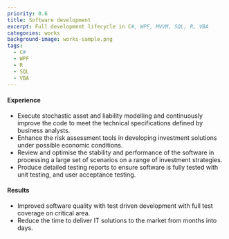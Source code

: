 ```yaml
---
priority: 0.6
title: Software development
excerpt: Full development lifecycle in C#, WPF, MVVM, SQL, R, VBA 
categories: works
background-image: works-sample.png
tags:
  - C#
  - WPF
  - R
  - SQL
  - VBA
---
```


#### Experience 

- Execute stochastic asset and liability modelling and continuously improve the code to meet the technical specifications defined by business analysts.
- Enhance the risk assessment tools in developing investment solutions under possible economic conditions.
- Review and optimise the stability and performance of the software in processing a large set of scenarios on a range of investment strategies.
- Produce detailed testing reports to ensure software is fully tested with unit testing, and user acceptance testing. 

#### Results

- Improved software quality with test driven development with full test coverage on critical area. 
- Reduce the time to deliver IT solutions to the market from months into days. 

